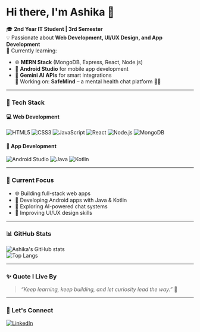 # Hi there, I'm Ashika 👋  

🎓 **2nd Year IT Student | 3rd Semester**  
💡 Passionate about **Web Development, UI/UX Design, and App Development**  
🌱 Currently learning:
- 🌐 **MERN Stack** (MongoDB, Express, React, Node.js)
- 📱 **Android Studio** for mobile app development
- 🤖 **Gemini AI APIs** for smart integrations  
💬 Working on: **SafeMind** – a mental health chat platform 🧠💬  

---

### 🚀 **Tech Stack**
#### 💻 Web Development  
![HTML5](https://img.shields.io/badge/HTML5-E34F26?style=for-the-badge&logo=html5&logoColor=white)
![CSS3](https://img.shields.io/badge/CSS3-1572B6?style=for-the-badge&logo=css3&logoColor=white)
![JavaScript](https://img.shields.io/badge/JavaScript-F7DF1E?style=for-the-badge&logo=javascript&logoColor=black)
![React](https://img.shields.io/badge/React-20232A?style=for-the-badge&logo=react&logoColor=61DAFB)
![Node.js](https://img.shields.io/badge/Node.js-43853D?style=for-the-badge&logo=node.js&logoColor=white)
![MongoDB](https://img.shields.io/badge/MongoDB-4EA94B?style=for-the-badge&logo=mongodb&logoColor=white)

#### 📱 App Development  
![Android Studio](https://img.shields.io/badge/Android_Studio-3DDC84?style=for-the-badge&logo=android-studio&logoColor=white)
![Java](https://img.shields.io/badge/Java-ED8B00?style=for-the-badge&logo=openjdk&logoColor=white)
![Kotlin](https://img.shields.io/badge/Kotlin-7F52FF?style=for-the-badge&logo=kotlin&logoColor=white)

---

### 🧩 **Current Focus**
- 🌐 Building full-stack web apps  
- 📱 Developing Android apps with Java & Kotlin  
- 🧠 Exploring AI-powered chat systems  
- 🎨 Improving UI/UX design skills  

---

### 📊 **GitHub Stats**
![Ashika's GitHub stats](https://github-readme-stats.vercel.app/api?username=ASHIKA1304&show_icons=true&theme=radical)  
![Top Langs](https://github-readme-stats.vercel.app/api/top-langs/?username=ASHIKA1304&layout=compact&theme=radical)

---

### ✨ **Quote I Live By**
> *“Keep learning, keep building, and let curiosity lead the way.”* 🌱

---

### 🌸 **Let's Connect**
[![LinkedIn](https://img.shields.io/badge/LinkedIn-0A66C2?style=for-the-badge&logo=linkedin&logoColor=white)](https://www.linkedin.com/in/ashika-t-r-a4180132a)



